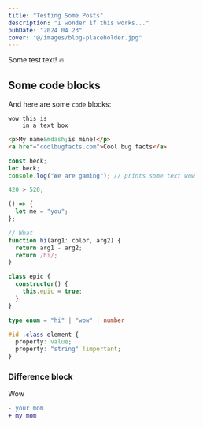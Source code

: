 ```yaml
---
title: "Testing Some Posts"
description: "I wonder if this works..."
pubDate: "2024 04 23"
cover: "@/images/blog-placeholder.jpg"
---
```


Some test text! 🔥

## Some code blocks

And here are some `code` blocks:

```text
wow this is
    in a text box
```

```html
<p>My name&mdash;is mine!</p>
<a href="coolbugfacts.com">Cool bug facts</a>
```

```ts
const heck;
let heck;
console.log("We are gaming"); // prints some text wow

420 > 520;

() => {
  let me = "you";
};

// What
function hi(arg1: color, arg2) {
  return arg1 - arg2;
  return /hi/;
}

class epic {
  constructor() {
    this.epic = true;
  }
}

type enum = "hi" | "wow" | number
```

```css
#id .class element {
  property: value;
  property: "string" !important;
}
```

### Difference block

Wow

```diff
- your mom
+ my mom
```
